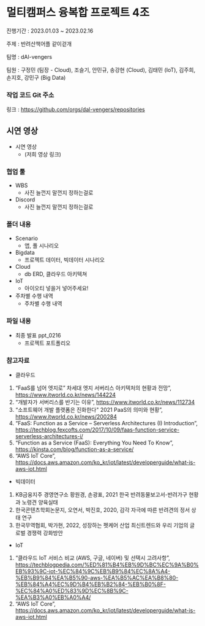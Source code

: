 # 멀티캠퍼스 융복합 프로젝트 4조

진행기간 : 2023.01.03 ~ 2023.02.16

주제 : 반려산책어플 같이걷개

팀명 : dAl-vengers

팀원 : 구정민 (팀장 - Cloud), 조슬기, 안민규, 송강현 (Cloud), 김태민 (IoT), 김주희, 손지호, 강민구 (Big Data)

### 작업 코드 Git 주소
링크 : https://github.com/orgs/dal-vengers/repositories

## 시연 영상
- 시연 영상
  - (저희 영상 링크)

### 협업 툴
- WBS
  - 사진 늘껀지 말껀지 정하는걸로
- Discord
  - 사진 늘껀지 말껀지 정하는걸로

### 폴더 내용
- Scenario
  - 앱, 풀 시나리오
- Bigdata
  - 프로젝트 데이터, 빅데이터 시나리오
- Cloud
  - db ERD, 클라우드 아키텍쳐
- IoT
  - 아이오티 넣을거 넣어주세요!
- 주차별 수행 내역
  - 주차별 수행 내역

### 파일 내용
- 최종 발표 ppt_0216
  - 프로젝트 포트폴리오
 
### 참고자료
- 클라우드
1. “FaaS를 넘어 엣지로” 차세대 엣지 서버리스 아키텍처의 현황과 전망”, https://www.itworld.co.kr/news/144224
2. “개발자가 서버리스를 반기는 이유”, https://www.itworld.co.kr/news/112734
3. “소프트웨어 개발 플랫폼은 진화한다" 2021 PaaS의 의미와 현황”, https://www.itworld.co.kr/news/200284
4. “FaaS: Function as a Service – Serverless Architectures (I) Introduction”, https://techblog.fexcofts.com/2017/10/09/faas-function-service-serverless-architectures-i/
5. “Function as a Service (FaaS): Everything You Need To Know”, https://kinsta.com/blog/function-as-a-service/
6. “AWS IoT Core”, https://docs.aws.amazon.com/ko_kr/iot/latest/developerguide/what-is-aws-iot.html

- 빅데이터
1. KB금융지주 경영연구소 황원경, 손광표, 2021 한국 반려동물보고서-반려가구 현황과 노령견 양육실태
2. 한국콘텐츠학회논문지, 오연서, 박진호, 2020, 감각 자극에 따른 반려견의 정서 상태 연구
3. 한국무역협회, 박가현, 2022, 성장하는 펫케어 산업 최신트렌드와 우리 기업의 글로벌 경쟁력 강화방안

- IoT
1. “클라우드 IoT 서비스 비교 (AWS, 구글, 네이버) 및 선택시 고려사항”, https://techblogpedia.com/%ED%81%B4%EB%9D%BC%EC%9A%B0%EB%93%9C-iot-%EC%84%9C%EB%B9%84%EC%8A%A4-%EB%B9%84%EA%B5%90-aws-%EA%B5%AC%EA%B8%80-%EB%84%A4%EC%9D%B4%EB%B2%84-%EB%B0%8F-%EC%84%A0%ED%83%9D%EC%8B%9C-%EA%B3%A0%EB%A0%A4/
2. “AWS IoT Core”, https://docs.aws.amazon.com/ko_kr/iot/latest/developerguide/what-is-aws-iot.html
